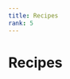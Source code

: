 ```yaml
---
title: Recipes
rank: 5
---
```


# Recipes

<PageList :data="data" :prefix="['development', 'recipes']" />

<script setup>
import PageList from "@theme/components/PageList.vue";
import { data } from "./index.data.ts";
</script>
